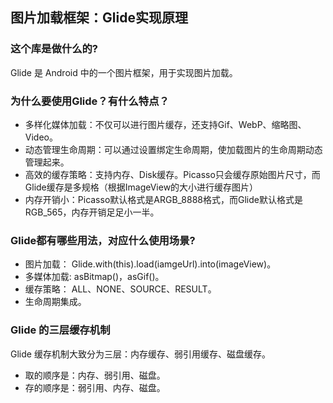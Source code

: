 ## 图片加载框架：Glide实现原理

### 这个库是做什么的?
Glide 是 Android 中的一个图片框架，用于实现图片加载。

### 为什么要使用Glide？有什么特点？
* 多样化媒体加载：不仅可以进行图片缓存，还支持Gif、WebP、缩略图、Video。
* 动态管理生命周期：可以通过设置绑定生命周期，使加载图片的生命周期动态管理起来。
* 高效的缓存策略：支持内存、Disk缓存。Picasso只会缓存原始图片尺寸，而Glide缓存是多规格（根据ImageView的大小进行缓存图片）
* 内存开销小：Picasso默认格式是ARGB_8888格式，而Glide默认格式是RGB_565，内存开销足足小一半。

### Glide都有哪些用法，对应什么使用场景?
* 图片加载： Glide.with(this).load(iamgeUrl).into(imageView)。
* 多媒体加载: asBitmap()，asGif()。
* 缓存策略： ALL、NONE、SOURCE、RESULT。
* 生命周期集成。

### Glide 的三层缓存机制
Glide 缓存机制大致分为三层：内存缓存、弱引用缓存、磁盘缓存。
* 取的顺序是：内存、弱引用、磁盘。
* 存的顺序是：弱引用、内存、磁盘。
